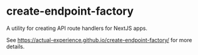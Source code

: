 # create-endpoint-factory

A utility for creating API route handlers for NextJS apps.

See https://actual-experience.github.io/create-endpoint-factory/ for more details.
